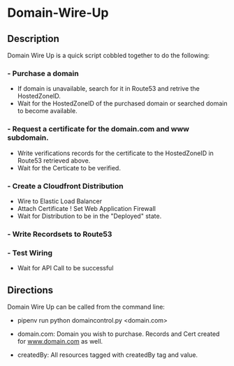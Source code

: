 # Domain-Wire-Up ### 

## Description 
Domain Wire Up is a quick script cobbled together to do the following:
### - Purchase a domain 
   - If domain is unavailable, search for it in Route53 and retrive the HostedZoneID.
   - Wait for the HostedZoneID of the purchased domain or searched domain to become available. 
### - Request a certificate for the domain.com and www subdomain. 
   - Write verifications records for the certificate to the HostedZoneID in Route53 retrieved above. 
   - Wait for the Certicate to be verified.
### - Create a Cloudfront Distribution 
   - Wire to Elastic Load Balancer
   - Attach Certificate
   ! Set Web Application Firewall
   - Wait for Distribution to be in the "Deployed" state. 
### - Write Recordsets to Route53 
### - Test Wiring
   - Wait for API Call to be successful

## Directions 
Domain Wire Up can be called from the command line: 
- pipenv run python domaincontrol.py <domain.com> <createdBy>

- domain.com: Domain you wish to purchase. Records and Cert created for www.domain.com as well.
- createdBy: All resources tagged with createdBy tag and value. 

